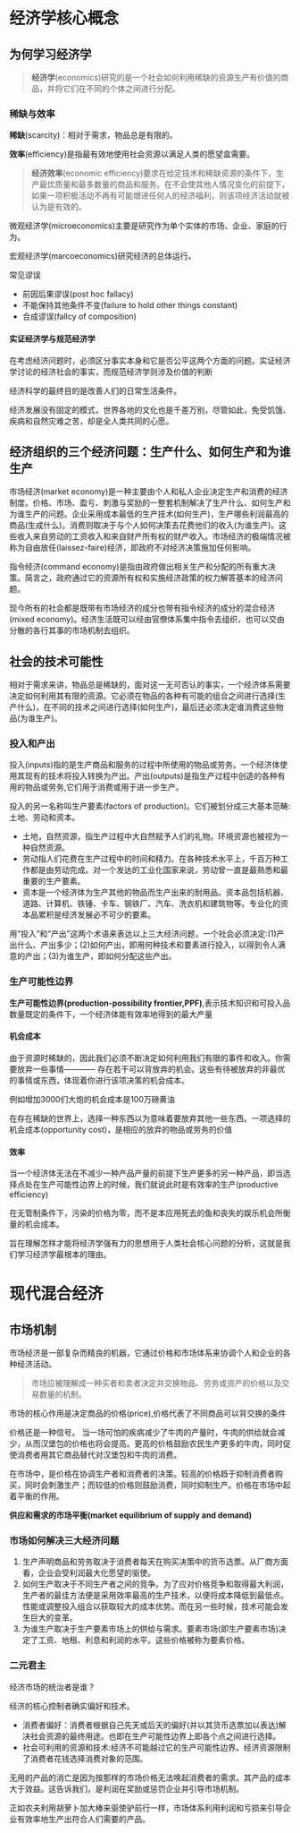 

# 经济学核心概念 #
## 为何学习经济学 ##

> **经济学**(economics)研究的是一个社会如何利用稀缺的资源生产有价值的商品，并将它们在不同的个体之间进行分配。

### 稀缺与效率 ###
**稀缺**(scarcity)：相对于需求，物品总是有限的。


**效率**(efficiency)是指最有效地使用社会资源以满足人类的愿望盒需要。



> **经济效率**(economic efficiency)要求在给定技术和稀缺资源的条件下，生产最优质量和最多数量的商品和服务。在不会使其他人情况变化的前提下，如果一项积极活动不再有可能增进任何人的经济福利，则该项经济活动就被认为是有效的。

微观经济学(microeconomics)主要是研究作为单个实体的市场、企业、家庭的行为。

宏观经济学(marcoeconomics)研究经济的总体运行。

常见谬误

- 前因后果谬误(post hoc fallacy)
- 不能保持其他条件不变(failure to hold other things constant)
- 合成谬误(fallcy of composition)


#### 实证经济学与规范经济学 ####

在考虑经济问题时，必须区分事实本身和它是否公平这两个方面的问题。实证经济学讨论的经济社会的事实，而规范经济学则涉及价值的判断

经济科学的最终目的是改善人们的日常生活条件。

经济发展没有固定的模式，世界各地的文化也是千差万别，尽管如此，免受饥饿、疾病和自然灾难之苦，却是全人类共同的心愿。

## 经济组织的三个经济问题：生产什么、如何生产和为谁生产 ##

市场经济(market economy)是一种主要由个人和私人企业决定生产和消费的经济制度。价格、市场、盈亏、刺激与奖励的一整套机制解决了生产什么、如何生产和为谁生产的问题。企业采用成本最低的生产技术(如何生产)，生产哪些利润最高的商品(生成什么)。消费则取决于与个人如何决策去花费他们的收入(为谁生产)。这些收入来自劳动的工资收入和来自财产所有权的财产收入。市场经济的极端情况被称为自由放任(laissez-faire)经济，即政府不对经济决策施加任何影响。

指令经济(command economy)是指由政府做出相关生产和分配的所有重大决策。简言之，政府通过它的资源所有权和实施经济政策的权力解答基本的经济问题。

现今所有的社会都是既带有市场经济的成分也带有指令经济的成分的混合经济(mixed economy)。经济生活既可以经由官僚体系集中指令去组织，也可以交由分散的各行其事的市场机制去组织。

## 社会的技术可能性 ##

相对于需求来讲，物品总是稀缺的，面对这一无可否认的事实，一个经济体系需要决定如何利用其有限的资源。它必须在物品的各种有可能的组合之间进行选择(生产什么)，在不同的技术之间进行选择(如何生产)，最后还必须决定谁消费这些物品(为谁生产)。

### 投入和产出 ###

投入(inputs)指的是生产商品和服务的过程中所使用的物品或劳务。一个经济体使用其现有的技术将投入转换为产出。产出(outputs)是指生产过程中创造的各种有用的物品或劳务,它们用于消费或用于进一步生产。

投入的另一名称叫生产要素(factors of production)。它们被划分成三大基本范畴:土地、劳动和资本。

- 土地，自然资源，指生产过程中大自然赋予人们的礼物。环境资源也被视为一种自然资源。
- 劳动指人们花费在生产过程中的时间和精力。在各种技术水平上，千百万种工作都是由劳动完成。对一个发达的工业化国家来说，劳动曾一直是最熟悉和最重要的生产要素。
- 资本是一个经济体为生产其他的物品而生产出来的耐用品。资本品包括机器、道路、计算机、铁锤、卡车、钢铁厂、汽车、洗衣机和建筑物等。专业化的资本品累积是经济发展必不可少的要素。

用“投入”和“产出”这两个术语来表达以上三大经济问题，一个社会必须决定:(1)产出什么、产出多少；(2)如何产出，即用何种技术和要素进行投入，以得到令人满意的产出；(3)为谁生产，即如何分配这些产出。

### 生产可能性边界 ###
**生产可能性边界(production-possibility frontier,PPF)**,表示技术知识和可投入品数量既定的条件下，一个经济体能有效率地得到的最大产量

#### 机会成本 ####

由于资源时稀缺的，因此我们必须不断决定如何利用我们有限的事件和收入。你需要放弃一些事情———— 存在若干可以背放弃的机会。这些有待被放弃的非最优的事情或东西，体现着你进行该项决策的机会成本。  

例如增加3000们大炮的机会成本是100万磅黄油

在存在稀缺的世界上，选择一种东西以为意味着要放弃其他一些东西。一项选择的机会成本(opportunity cost)，是相应的放弃的物品或劳务的价值

#### 效率 ####

当一个经济体无法在不减少一种产品产量的前提下生产更多的另一种产品，即当选择点处在生产可能性边界上的时候，我们就说此时是有效率的生产(productive efficiency)

在无管制条件下，污染的价格为零，而不是本应用死去的鱼和丧失的娱乐机会所衡量的机会成本。

旨在理解怎样才能将经济学强有力的思想用于人类社会核心问题的分析，这就是我们学习经济学最根本的理由。

# 现代混合经济 #
## 市场机制 ##
市场经济是一部复杂而精良的机器，它通过价格和市场体系来协调个人和企业的各种经济活动。

> 市场应被理解成一种买者和卖者决定并交换物品、劳务或资产的价格以及交易数量的机制。

市场的核心作用是决定商品的价格(price),价格代表了不同商品可以背交换的条件

价格还是一种信号。 当一场可怕的疾病减少了牛肉的产量时，牛肉的供给就会减少，从而汉堡包的价格也将会提高。更高的价格鼓励农民生产更多的牛肉，同时促使消费者用其它商品替代对汉堡包和牛肉的消费。

在市场中，是价格在协调生产者和消费者的决策。较高的价格趋于抑制消费者购买，同时会刺激生产；而较低的价格则鼓励消费，同时抑制生产。价格在市场中起着平衡的作用。

**供应和需求的市场平衡(market equilibrium of supply and demand)**

### 市场如何解决三大经济问题 ###

1. 生产声明商品和劳务取决于消费者每天在购买决策中的货币选票。从厂商方面看，企业会受利润最大化愿望的驱使。
2. 如何生产取决于不同生产者之间的竞争。为了应对价格竞争和取得最大利润，生产者的最佳方法便是采用效率最高的生产技术，以便将成本降低到最低点。性能或调整投入组合以获取较大的成本优势。而在另一些时候，技术可能会发生巨大的变革。
3. 为谁生产取决于生产要素市场上的供给与需求。要素市场(即生产要素市场)决定了工资、地租、利息和利润的水平。这些价格被称为要素价格。

### 二元君主 ###
经济市场的统治者是谁？

经济的核心控制者确实偏好和技术。

- 消费者偏好：消费者根据自己先天或后天的偏好(并以其货币选票加以表达)解决社会资源的最终用途。也即在生产可能性边界上即各个点之间进行选择。
- 社会可利用的资源和技术:经济不可能越过它的生产可能性边界。经济资源限制了消费者花钱选择消费对象的范围。

无用的产品的消亡是因为按那样的市场价格无法唤起消费者的需求。其产品的成本大于效益。这告诉我们，是利润在奖励或惩罚企业并引导市场机制。

正如农夫利用胡萝卜加大棒来驱使驴前行一样，市场体系利用利润和亏损来引导企业有效率地生产出符合人们需要的产品。